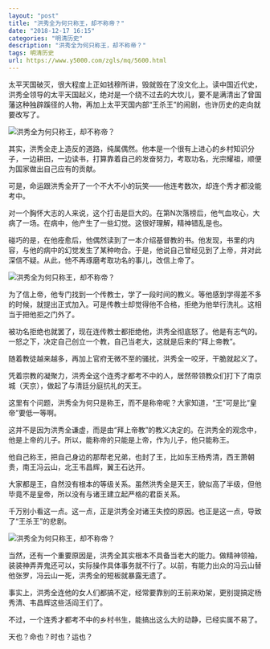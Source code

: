 ```yaml
---
layout: "post"
title: "洪秀全为何只称王，却不称帝？"
date: "2018-12-17 16:15"
categories: "明清历史"
description: "洪秀全为何只称王，却不称帝？"
tags: 明清历史
url: https://www.y5000.com/zgls/mq/5600.html
---
```






太平天国破灭，很大程度上正如钱穆所讲，毁就毁在了没文化上。读中国近代史，洪秀全领导的太平天国起义，绝对是一个绕不过去的大坎儿，要不是满清出了曾国藩这种独辟蹊径的人物，再加上太平天国内部“王杀王”的闹剧，也许历史的走向就要改写了。

![洪秀全为何只称王，却不称帝？](/uploads/allimg/161121/6-161121152K9116.JPG)

其实，洪秀全走上造反的道路，纯属偶然。他本是一个很有上进心的乡村知识分子，一边耕田，一边读书，打算靠着自己的发奋努力，考取功名，光宗耀祖，顺便为国家做出自己应有的贡献。

可是，命运跟洪秀全开了一个不大不小的玩笑——他连考数次，却连个秀才都没能考中。

对一个胸怀大志的人来说，这个打击是巨大的。在第N次落榜后，他气血攻心，大病了一场。在病中，他产生了一些幻觉。这很好理解，精神错乱是也。

碰巧的是，在他痊愈后，他偶然读到了一本介绍基督教的书。他发现，书里的内容，与他的病中的幻觉发生了某种吻合。于是，他说自己曾经见到了上帝，并对此深信不疑。从此，他不再琢磨考取功名的事儿，改信上帝了。

![洪秀全为何只称王，却不称帝？](/uploads/allimg/161121/6-161121153020U4.JPG)

为了信上帝，他专门找到一个传教士，学了一段时间的教义。等他感到学得差不多的时候，就提出正式加入。可是传教士却觉得他不合格，拒绝为他举行洗礼。这相当于把他拒之门外了。

被功名拒绝也就罢了，现在连传教士都拒绝他，洪秀全彻底怒了。他是有志气的。一怒之下，决定自己创立一个教，自己当老大，这就是后来的“拜上帝教”。

随着教徒越来越多，再加上官府无微不至的骚扰，洪秀全一咬牙，干脆就起义了。

凭着宗教的凝聚力，洪秀全这个连秀才都考不中的人，居然带领教众们打下了南京城（天京），做起了与清廷分庭抗礼的天王。

这里有个问题，洪秀全为何只是称王，而不是称帝呢？大家知道，“王”可是比“皇帝”要低一等啊。

这并不是因为洪秀全谦虚，而是由“拜上帝教”的教义决定的。在洪秀全的观念中，他是上帝的儿子。所以，能称帝的只能是上帝，作为儿子，他只能称王。

他自己称王，把自己身边的那帮老兄弟，也封了王，比如东王杨秀清，西王萧朝贵，南王冯云山，北王韦昌辉，翼王石达开。

大家都是王，自然没有根本的等级关系。虽然洪秀全是天王，貌似高了半级，但他毕竟不是皇帝，所以没有与诸王建立起严格的君臣关系。

千万别小看这一点。这一点，正是洪秀全对诸王失控的原因。也正是这一点，导致了“王杀王”的悲剧。

![洪秀全为何只称王，却不称帝？](/uploads/allimg/161121/6-1611211529505Z.JPG)

当然，还有一个重要原因是，洪秀全其实根本不具备当老大的能力。做精神领袖，装装神弄弄鬼还可以，实际操作具体事务就不行了。以前，有能力出众的冯云山替他张罗，冯云山一死，洪秀全的短板就暴露无遗了。

事实上，洪秀全连他的女人们都搞不定，经常要靠别的王前来劝架，更别提搞定杨秀清、韦昌辉这些活阎王们了。

不过，一个连秀才都考不中的乡村书生，能搞出这么大的动静，已经实属不易了。

天也？命也？时也？运也？
